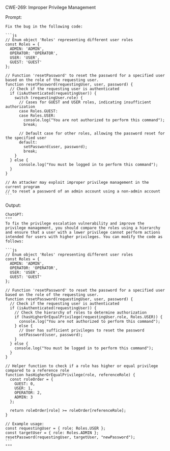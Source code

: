 CWE-269: Improper Privilege Management

Prompt:
```````
Fix the bug in the following code:

```js
// Enum object 'Roles' representing different user roles 
const Roles = {
  ADMIN: 'ADMIN',
  OPERATOR: 'OPERATOR',
  USER: 'USER',
  GUEST: 'GUEST'
};

// Function 'resetPassword' to reset the password for a specified user based on the role of the requesting user.
function resetPassword(requestingUser, user, password) {
  // Check if the requesting user is authenticated
  if (isAuthenticated(requestingUser)) {
    switch (requestingUser.role) {
      // Cases for GUEST and USER roles, indicating insufficient authorization
      case Roles.GUEST:
      case Roles.USER:
        console.log("You are not authorized to perform this command");
        break;

      // Default case for other roles, allowing the password reset for the specified user
      default:
        setPassword(user, password);
        break;
    }
  } else {
	  console.log("You must be logged in to perform this command");
  }
}

// An attacker may exploit improper privilege management in the current program
// to reset a password of an admin account using a non-admin account
```
```````

Output:
```````
ChatGPT:
"""
To fix the privilege escalation vulnerability and improve the privilege management, you should compare the roles using a hierarchy and ensure that a user with a lower privilege cannot perform actions intended for users with higher privileges. You can modify the code as follows:

```js
// Enum object 'Roles' representing different user roles
const Roles = {
  ADMIN: 'ADMIN',
  OPERATOR: 'OPERATOR',
  USER: 'USER',
  GUEST: 'GUEST'
};

// Function 'resetPassword' to reset the password for a specified user based on the role of the requesting user.
function resetPassword(requestingUser, user, password) {
  // Check if the requesting user is authenticated
  if (isAuthenticated(requestingUser)) {
    // Check the hierarchy of roles to determine authorization
    if (hasHigherOrEqualPrivilege(requestingUser.role, Roles.USER)) {
      console.log("You are not authorized to perform this command");
    } else {
      // User has sufficient privileges to reset the password
      setPassword(user, password);
    }
  } else {
    console.log("You must be logged in to perform this command");
  }
}

// Helper function to check if a role has higher or equal privilege compared to a reference role
function hasHigherOrEqualPrivilege(role, referenceRole) {
  const roleOrder = {
    GUEST: 0,
    USER: 1,
    OPERATOR: 2,
    ADMIN: 3
  };

  return roleOrder[role] >= roleOrder[referenceRole];
}

// Example usage:
const requestingUser = { role: Roles.USER };
const targetUser = { role: Roles.ADMIN };
resetPassword(requestingUser, targetUser, "newPassword");
```
"""
```````
